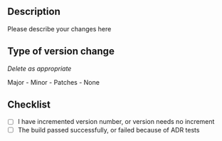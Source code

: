 ## Description

Please describe your changes here

## Type of version change
_Delete as appropriate_

Major - Minor - Patches - None

## Checklist

- [ ] I have incremented version number, or version needs no increment
- [ ] The build passed successfully, or failed because of ADR tests

